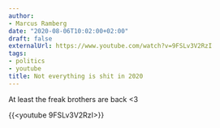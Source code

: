 ```yaml
---
author:
- Marcus Ramberg
date: "2020-08-06T10:02:00+02:00"
draft: false
externalUrl: https://www.youtube.com/watch?v=9FSLv3V2RzI
tags:
- politics
- youtube
title: Not everything is shit in 2020
---
```


At least the freak brothers are back <3

{{<youtube 9FSLv3V2RzI>}}
